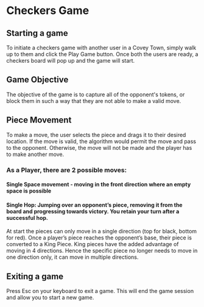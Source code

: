 # Checkers Game
## Starting a game
To initiate a checkers game with another user in a Covey Town, simply walk up to them and click the Play Game button. Once both the users are ready, a checkers board will pop up and the game will start. 

## Game Objective
The objective of the game is to capture all of the opponent's tokens, or block them in such a way that they are not able to make a valid move.

## Piece Movement
To make a move, the user selects the piece and drags it to their desired location. If the move is valid, the algorithm would permit the move and pass to the opponent. Otherwise, the move will not be made and the player has to make another move. 

### As a Player, there are 2 possible moves:
#### Single Space movement - moving in the front direction where an empty space is possible
#### Single Hop: Jumping over an opponent’s piece, removing it from the board and progressing towards victory. You retain your turn after a successful hop.

At start the pieces can only move in a single direction (top for black, bottom for red). Once a player’s piece reaches the opponent’s base, their piece is converted to a King Piece. King pieces have the added advantage of moving in 4 directions. Hence the specific piece no longer needs to move in one direction only, it can move in multiple directions. 

## Exiting a game
Press Esc on your keyboard to exit a game. This will end the game session and allow you to start a new game.
